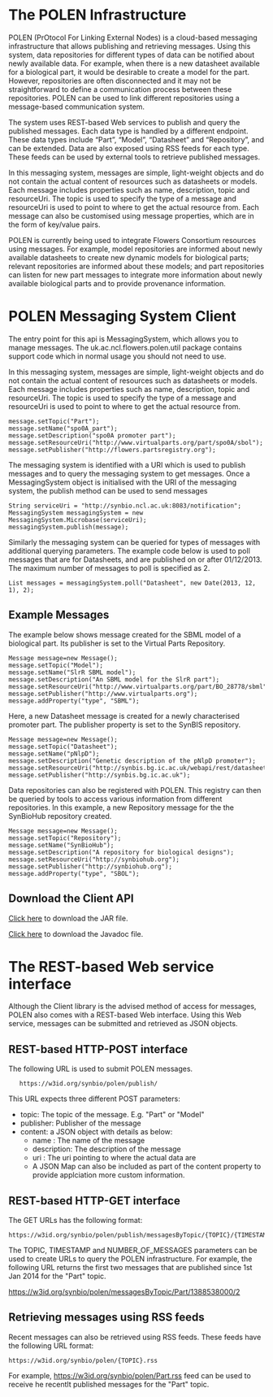 # The POLEN Infrastructure
POLEN (PrOtocol For Linking External Nodes) is a cloud-based messaging infrastructure that allows publishing and retrieving messages. Using this system, data repositories for different types of data can be notified about newly available data. For example, when there is a new datasheet available for a biological part, it would be desirable to create a model for the part. However, repositories are often disconnected and it may not be straightforward to define a communication process between these repositories. POLEN can be used to link different repositories using a message-based communication system.

The system uses REST-based Web services to publish and query the published messages. Each data type is handled by a different endpoint. These data types include “Part”, “Model”, “Datasheet” and “Repository”, and can be extended. Data are also exposed using RSS feeds for each type. These feeds can be used by external tools to retrieve published messages.

In this messaging system, messages are simple, light-weight objects and do not contain the actual content of resources such as datasheets or models. Each message includes properties such as name, description, topic and resourceUri. The topic is used to specify the type of a message and resourceUri is used to point to where to get the actual resource from. Each message can also be customised using message properties, which are in the form of key/value pairs.

POLEN is currently being used to integrate Flowers Consortium resources using messages. For example, model repositories are informed about newly available datasheets to create new dynamic models for biological parts; relevant repositories are informed about these models; and part repositories can listen for new part messages to integrate more information about newly available biological parts and to provide provenance information.

# POLEN Messaging System Client
The entry point for this api is MessagingSystem, which allows you to manage messages. The uk.ac.ncl.flowers.polen.util package contains support code which in normal usage you should not need to use.

In this messaging system, messages are simple, light-weight objects and do not contain the actual content of resources such as datasheets or models. Each message includes properties such as name, description, topic and resourceUri. The topic is used to specify the type of a message and resourceUri is used to point to where to get the actual resource from.

    message.setTopic("Part");
    message.setName("spo0A_part");
    message.setDescription("spo0A promoter part");
    message.setResourceUri("http://www.virtualparts.org/part/spo0A/sbol");
    message.setPublisher("http://flowers.partsregistry.org");
 

The messaging system is identified with a URI which is used to publish messages and to query the messaging system to get messages. Once a MessagingSystem object is initialised with the URI of the messaging system, the publish method can be used to send messages

    String serviceUri = "http://synbio.ncl.ac.uk:8083/notification";
    MessagingSystem messagingSystem = new MessagingSystem.Microbase(serviceUri);
    messagingSystem.publish(message);
 

Similarly the messaging system can be queried for types of messages with additional querying parameters. The example code below is used to poll messages that are for Datasheets, and are published on or after 01/12/2013. The maximum number of messages to poll is specified as 2.

    List messages = messagingSystem.poll("Datasheet", new Date(2013, 12, 1), 2);
    
## Example Messages
The example below shows message created for the SBML model of a biological part. Its publisher is set to the Virtual Parts Repository.

    Message message=new Message();
	message.setTopic("Model");
	message.setName("SlrR SBML model");
	message.setDescription("An SBML model for the SlrR part");
	message.setResourceUri("http://www.virtualparts.org/part/BO_28778/sbml");
	message.setPublisher("http://www.virtualparts.org");
	message.addProperty("type", "SBML");		

Here, a new Datasheet message is created for a newly characterised promoter part. The publisher property is set to the SynBIS repository.

    Message message=new Message();
	message.setTopic("Datasheet");
	message.setName("pNlpD");
	message.setDescription("Genetic description of the pNlpD promoter");
	message.setResourceUri("http://synbis.bg.ic.ac.uk/webapi/rest/datasheet/sbol/28");
	message.setPublisher("http://synbis.bg.ic.ac.uk");

Data repositories can also be registered with POLEN. This registry can then be queried by tools to access various information from different repositories. In this example, a new Repository message for the the SynBioHub repository created.

	Message message=new Message();
    message.setTopic("Repository");
	message.setName("SynBioHub");
	message.setDescription("A repository for biological designs");
	message.setResourceUri("http://synbiohub.org");
	message.setPublisher("http://synbiohub.org");
	message.addProperty("type", "SBOL");

 
## Download the Client API
[Click here](https://bitbucket.org/ncl-intbio/polen/downloads/polen-client-1.0-withDependencies.jar) to download the JAR file.

[Click here](https://bitbucket.org/ncl-intbio/polen/downloads/polen-client-1.0-javadoc.jar) to download the Javadoc file.

# The REST-based Web service interface
Although the Client library is the advised method of access for messages, POLEN also comes with a REST-based Web interface. Using this Web service, messages can be submitted and retrieved as JSON objects.
## REST-based HTTP-POST interface
The following URL is used to submit POLEN messages.
```
   https://w3id.org/synbio/polen/publish/
```
This URL expects three different POST parameters:
- topic: The topic of the message. E.g. "Part" or "Model"
- publisher: Publisher of the message
- content: a JSON object with details as below:
  * name : The name of the message
  * description: The description of the message
  * uri : The uri pointing to where the actual data are
  * A JSON Map can also be included as part of the content property to provide applciation more custom information.
  

## REST-based HTTP-GET interface
The GET URLs has the following format:
```
https://w3id.org/synbio/polen/publish/messagesByTopic/{TOPIC}/{TIMESTAMP}/{NUMBER_OF_MESSAGES}
```
The TOPIC, TIMESTAMP and NUMBER_OF_MESSAGES parameters can be used to create URLs to query the POLEN infrastructure. For example, the following URL returns the first two messages that are published since 1st Jan 2014 for the "Part" topic.

https://w3id.org/synbio/polen/messagesByTopic/Part/1388538000/2

## Retrieving messages using RSS feeds
Recent messages can also be retrieved using RSS feeds. These feeds have the following URL format:
```
https://w3id.org/synbio/polen/{TOPIC}.rss
```
For example, https://w3id.org/synbio/polen/Part.rss feed can be used to receive he recentlt published messages for the "Part" topic.




